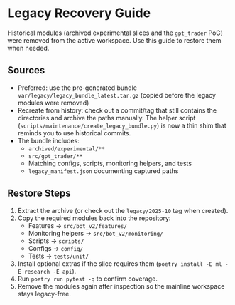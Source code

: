 # Legacy Recovery Guide

Historical modules (archived experimental slices and the `gpt_trader` PoC) were
removed from the active workspace. Use this guide to restore them when needed.

## Sources

- Preferred: use the pre-generated bundle `var/legacy/legacy_bundle_latest.tar.gz`
  (copied before the legacy modules were removed)
- Recreate from history: check out a commit/tag that still contains the
  directories and archive the paths manually. The helper script
  (`scripts/maintenance/create_legacy_bundle.py`) is now a thin shim that reminds
  you to use historical commits.
- The bundle includes:
  - `archived/experimental/**`
  - `src/gpt_trader/**`
  - Matching configs, scripts, monitoring helpers, and tests
  - `legacy_manifest.json` documenting captured paths

## Restore Steps

1. Extract the archive (or check out the `legacy/2025-10` tag when created).
2. Copy the required modules back into the repository:
   - Features → `src/bot_v2/features/`
   - Monitoring helpers → `src/bot_v2/monitoring/`
   - Scripts → `scripts/`
   - Configs → `config/`
   - Tests → `tests/unit/`
3. Install optional extras if the slice requires them (`poetry install -E ml -E research -E api`).
4. Run `poetry run pytest -q` to confirm coverage.
5. Remove the modules again after inspection so the mainline workspace stays legacy-free.

